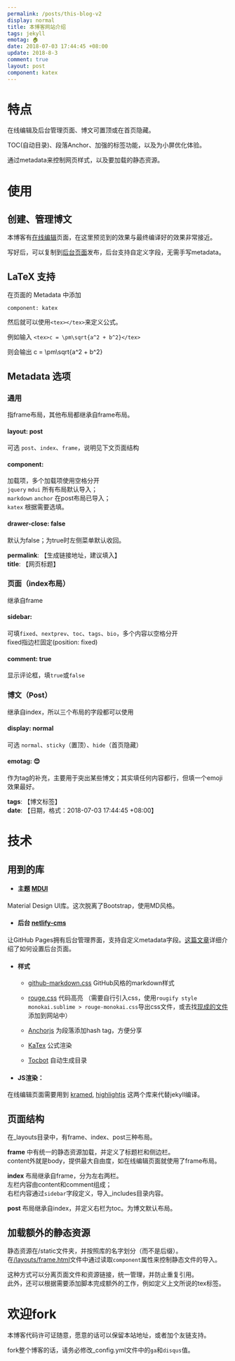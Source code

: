 ```yaml
---
permalink: /posts/this-blog-v2
display: normal
title: 本博客网站介绍
tags: jekyll
emotag: 🏠
date: 2018-07-03 17:44:45 +08:00
update: 2018-8-3
comment: true
layout: post
component: katex
---
```


# 特点

在线编辑及后台管理页面、博文可置顶或在首页隐藏。

TOC(自动目录)、段落Anchor、加强的标签功能，以及为小屏优化体验。

通过metadata来控制网页样式，以及要加载的静态资源。

# 使用

## 创建、管理博文

本博客有[在线编辑](/create)页面，在这里预览到的效果与最终编译好的效果非常接近。

写好后，可以复制到[后台页面](/admin)发布，后台支持自定义字段，无需手写metadata。


## LaTeX 支持

在页面的 Metadata 中添加

```
component: katex
```

然后就可以使用`<tex></tex>`来定义公式。

例如输入 `<tex>c = \pm\sqrt{a^2 + b^2}</tex>`

则会输出 <tex>c = \pm\sqrt{a^2 + b^2}</tex>


## Metadata 选项

### 通用  

指frame布局，其他布局都继承自frame布局。

#### layout: post  
可选 `post`、`index`、`frame`，说明见下文页面结构

#### component:   
加载项，多个加载项使用空格分开  
`jquery` `mdui` 所有布局默认导入；  
`markdown` `anchor` 在post布局已导入；  
`katex` 根据需要选填。

#### drawer-close: false  
默认为false；为true时左侧菜单默认收回。

**permalink**: 【生成链接地址，建议填入】  
**title**: 【网页标题】  


### 页面（index布局）

继承自frame

#### sidebar:  
可填`fixed`、`nextprev`、`toc`、`tags`、`bio`，多个内容以空格分开  
fixed指边栏固定(position: fixed)

#### comment: true
显示评论框，填`true`或`false`


### 博文（Post）

继承自index，所以三个布局的字段都可以使用

#### display: normal  
可选 `normal`、`sticky`（置顶）、`hide`（首页隐藏）

#### emotag: 😊  
作为tag的补充，主要用于突出某些博文；其实填任何内容都行，但填一个emoji效果最好。

**tags**: 【博文标签】  
**date**: 【日期，格式：2018-07-03 17:44:45 +08:00】


# 技术

## 用到的库

- #### 主题 [MDUI](https://www.mdui.org/)

Material Design UI库。这次脱离了Bootstrap，使用MD风格。

- #### 后台 [netlify-cms](https://github.com/netlify/netlify-cms)

让GitHub Pages拥有后台管理界面，支持自定义metadata字段。[这篇文章](/posts/netlify-as-github-pages-cms)详细介绍了如何设置后台页面。

- #### 样式

  - [github-markdown.css](https://github.com/sindresorhus/github-markdown-css) GitHub风格的markdown样式

  - [rouge.css](https://github.com/jneen/rouge) 代码高亮 （需要自行引入css，使用`rougify style monokai.sublime > rouge-monokai.css`导出css文件，或去找[现成的文件](https://github.com/XUJINKAI/XUJINKAI.github.io/blob/master/static/render/rouge-monokai.css)添加到网站中）

  - [Anchorjs](https://www.bryanbraun.com/anchorjs/) 为段落添加hash tag，方便分享

  - [KaTex](https://khan.github.io/KaTeX/) 公式渲染

  - [Tocbot](https://tscanlin.github.io/tocbot/) 自动生成目录

- #### JS渲染：

在线编辑页面需要用到 [kramed](https://github.com/GitbookIO/kramed), [highlightjs](https://highlightjs.org/) 这两个库来代替jekyll编译。

## 页面结构

在_layouts目录中，有frame、index、post三种布局。

**frame** 中有统一的静态资源加载，并定义了标题栏和侧边栏。  
content外就是body，提供最大自由度，如在线编辑页面就使用了frame布局。

**index** 布局继承自frame，分为左右两栏。  
左栏内容由content和comment组成；  
右栏内容通过`sidebar`字段定义，导入_includes目录内容。

**post** 布局继承自index，并定义右栏为toc。为博文默认布局。


## 加载额外的静态资源

静态资源在/static文件夹，并按照库的名字划分（而不是后缀）。  
在[/layouts/frame.html](https://github.com/XUJINKAI/XUJINKAI.github.io/blob/master/_layouts/frame.html)文件中通过读取`component`属性来控制静态文件的导入。

这种方式可以分离页面文件和资源链接，统一管理，并防止重复引用。  
此外，还可以根据需要添加脚本完成额外的工作，例如定义上文所说的tex标签。


# 欢迎fork

本博客代码许可证随意，愿意的话可以保留本站地址，或者加个友链支持。

fork整个博客的话，请务必修改_config.yml文件中的`ga`和`disqus`值。